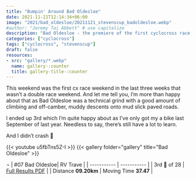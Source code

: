 ```yaml
---
title: "Bumpin' Around Bad Oldesloe"
date: 2021-11-21T12:14:34+06:00
image: "2021/bad_oldesloe/20211121_stevenscup_badoldesloe.webp"
#author: "Jeremy Tai Abbett" # use capitalize
description: "Bad Oldesloe - the premiere of the first cyclocross race in Bad Oldesloe."
categories: ["cyclocross"]
tags: ["cyclocross", "stevenscup"]
draft: false
resources: 
- src: "gallery/*.webp"
  name: gallery-:counter
  title: gallery-title-:counter
---
```


This weekend was the first cx race weekend in the last three weeks that wasn’t a double race weekend. And let me tell you, I’m more than happy about that as Bad Oldesloe was a technical grind with a good amount of climbing and off-camber, muddy descents onto mud slick paved roads.

I ended up 3rd which I’m quite happy about as I’ve only got my a bike last September of last year. Needless to say, there’s still have a lot to learn.

And I didn’t crash 🤞

{{< youtube u5fbTns5Z-I >}}
{{< gallery folder="gallery" title="Bad Oldesloe" >}}

 ¬
| #07 Bad Oldesloe| RV Trave |
| ----------- | ----------- |
| 3rd 🥉 of 28 | [Full Results PDF](20211121_07_oldesloe_te.pdf) |
| Distance **09.20km** | Moving Time **37.47** |